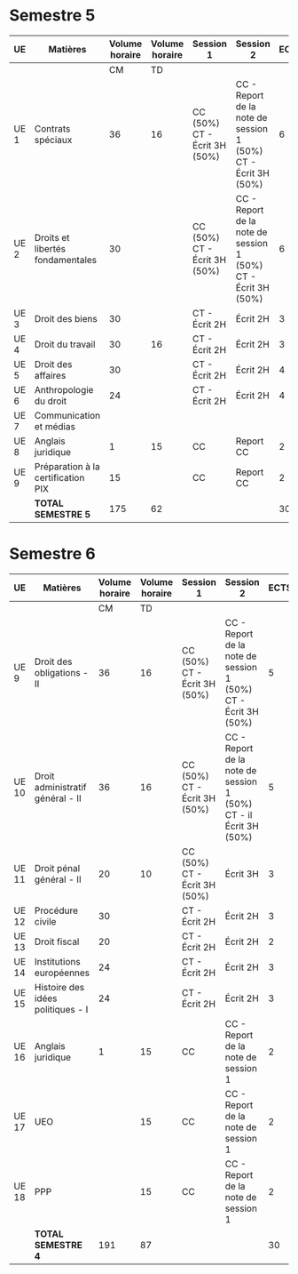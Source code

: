 # Semestre 5

| UE   | Matières                           | Volume horaire | Volume horaire | Session 1                    | Session 2                                                     | ECTS |
| ---- | ---------------------------------- | -------------- | -------------- | ---------------------------- | ------------------------------------------------------------- | ---- |
|      |                                    | CM             | TD             |                              |                                                               |      |
| UE 1 | Contrats spéciaux                  | 36             | 16             | CC (50%) CT - Écrit 3H (50%) | CC - Report de la note de session 1 (50%) CT - Écrit 3H (50%) | 6    |
| UE 2 | Droits et libertés fondamentales   | 30             |                | CC (50%) CT - Écrit 3H (50%) | CC - Report de la note de session 1 (50%) CT - Écrit 3H (50%) | 6    |
| UE 3 | Droit des biens                    | 30             |                | CT - Écrit 2H                | Écrit 2H                                                      | 3    |
| UE 4 | Droit du travail                   | 30             | 16             | CT - Écrit 2H                | Écrit 2H                                                      | 3    |
| UE 5 | Droit des affaires                 | 30             |                | CT - Écrit 2H                | Écrit 2H                                                      | 4    |
| UE 6 | Anthropologie du droit             | 24             |                | CT - Écrit 2H                | Écrit 2H                                                      | 4    |
| UE 7 | Communication et médias            |                |                |                              |                                                               |      |
| UE 8 | Anglais juridique                  | 1              | 15             | CC                           | Report CC                                                     | 2    |
| UE 9 | Préparation à la certification PIX | 15             |                | CC                           | Report CC                                                     | 2    |
|      | **TOTAL SEMESTRE 5**               | 175            | 62             |                              |                                                               | 30   |

# Semestre 6

| UE    | Matières                          | Volume horaire | Volume horaire | Session 1                    | Session 2                                                        | ECTS |
| ----- | --------------------------------- | -------------- | -------------- | ---------------------------- | ---------------------------------------------------------------- | ---- |
|       |                                   | CM             | TD             |                              |                                                                  |      |
| UE 9  | Droit des obligations - II        | 36             | 16             | CC (50%) CT - Écrit 3H (50%) | CC - Report de la note de session 1 (50%) CT - Écrit 3H (50%)    | 5    |
| UE 10 | Droit administratif général - II  | 36             | 16             | CC (50%) CT - Écrit 3H (50%) | CC - Report de la note de session 1 (50%) CT - il Écrit 3H (50%) | 5    |
| UE 11 | Droit pénal général - II          | 20             | 10             | CC (50%) CT - Écrit 3H (50%) | Écrit 3H                                                         | 3    |
| UE 12 | Procédure civile                  | 30             |                | CT - Écrit 2H                | Écrit 2H                                                         | 3    |
| UE 13 | Droit fiscal                      | 20             |                | CT - Écrit 2H                | Écrit 2H                                                         | 2    |
| UE 14 | Institutions européennes          | 24             |                | CT - Écrit 2H                | Écrit 2H                                                         | 3    |
| UE 15 | Histoire des idées politiques - I | 24             |                | CT - Écrit 2H                | Écrit 2H                                                         | 3    |
| UE 16 | Anglais juridique                 | 1              | 15             | CC                           | CC - Report de la note de session 1                              | 2    |
| UE 17 | UEO                               |                | 15             | CC                           | CC - Report de la note de session 1                              | 2    |
| UE 18 | PPP                               |                | 15             | CC                           | CC - Report de la note de session 1                              | 2    |
|       | **TOTAL SEMESTRE 4**              | 191            | 87             |                              |                                                                  | 30   |
